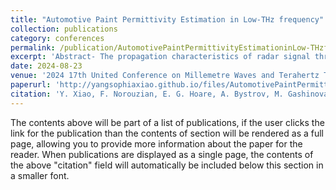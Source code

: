 ```yaml
---
title: "Automotive Paint Permittivity Estimation in Low-THz frequency"
collection: publications
category: conferences
permalink: /publication/AutomotivePaintPermittivityEstimationinLow-THzfrequency
excerpt: 'Abstract- The propagation characteristics of radar signal through vehicle infrastructure depends on electro-physical properties of a media, in particularly complex permittivity of automotive paint. In this paper, complex permittivities of various automotive paints are measured within the range from 0.14 THz to 1.1 THz using Terahertz Vector Network Analyzer (THz- VNA). The measured complex permittivities are then used to evaluate the attenuation and reflectivity of aggregate multi-layer paint.'
date: 2024-08-23
venue: '2024 17th United Conference on Millemetre Waves and Terahertz Technologies (UCMMT)'
paperurl: 'http://yangsophiaxiao.github.io/files/AutomotivePaintPermittivityEstimationinLow-THzfrequency.pdf'
citation: 'Y. Xiao, F. Norouzian, E. G. Hoare, A. Bystrov, M. Gashinova and M. Cherniakov, "Automotive Paint Permittivity Estimation in Low-THz frequency," 2024 17th United Conference on Millemetre Waves and Terahertz Technologies (UCMMT), Palermo, Italy, 2024, pp. 56-61, doi: 10.1109/UCMMT62975.2024.10737755.'
---
```


The contents above will be part of a list of publications, if the user clicks the link for the publication than the contents of section will be rendered as a full page, allowing you to provide more information about the paper for the reader. When publications are displayed as a single page, the contents of the above "citation" field will automatically be included below this section in a smaller font.
